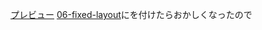 [プレビュー](http://suzuki-hoge.github.io/markup/02-sandbox/07-fixed-layout/index.html)
[06-fixed-layout](http://suzuki-hoge.github.io/markup/02-sandbox/06-fixed-layout/index.html)に<!DOCTYPE html>を付けたらおかしくなったので
